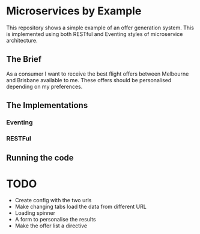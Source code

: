Microservices by Example
========================

This repository shows a simple example of an offer generation system. This is implemented using both RESTful and Eventing styles of microservice architecture.

## The Brief

As a consumer I want to receive the best flight offers between Melbourne and Brisbane available to me. These offers should be personalised depending on my preferences.

## The Implementations

### Eventing

### RESTFul

## Running the code

# TODO
- Create config with the two urls
- Make changing tabs load the data from different URL
- Loading spinner
- A form to personalise the results
- Make the offer list a directive